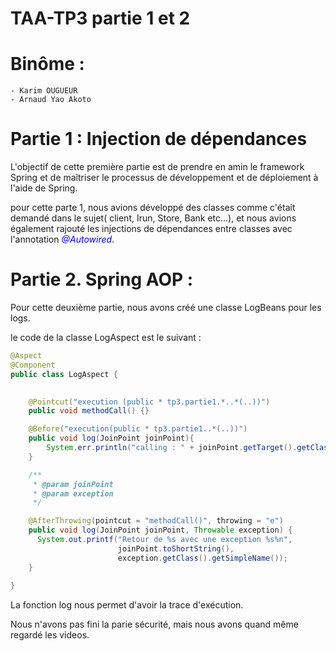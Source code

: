 # TAA-TP3 partie 1 et 2

# Binôme : 
	- Karim OUGUEUR
	- Arnaud Yao Akoto 

# Partie 1 : Injection de dépendances
L'objectif de cette première partie est de prendre en amin le framework Spring et de maîtriser le processus de développement et de déploiement à l'aide de Spring.

pour cette parte 1, nous avions développé des classes comme c'était demandé dans le sujet( client, Irun, Store, Bank etc...), et nous avions également rajouté les injections de dépendances entre classes avec l'annotation <span style="color:blue"> *@Autowired*</span>. 

# Partie 2. Spring AOP :

Pour cette deuxième partie, nous avons créé une classe LogBeans pour les logs. 

le code de la classe LogAspect est le suivant : 

```java
@Aspect
@Component
public class LogAspect {

	
	@Pointcut("execution (public * tp3.partie1.*..*(..))")
	public void methodCall() {}

	@Before("execution(public * tp3.partie1..*(..))")
	public void log(JoinPoint joinPoint){
		System.err.println("calling : " + joinPoint.getTarget().getClass().getName() + " -> " + joinPoint.getSignature().getName());  
    }

	/**
	 * @param joinPoint 
	 * @param exception
	 */

	@AfterThrowing(pointcut = "methodCall()", throwing = "e")
	public void log(JoinPoint joinPoint, Throwable exception) {
	  System.out.printf("Retour de %s avec une exception %s%n",
						joinPoint.toShortString(),
						exception.getClass().getSimpleName());
	}
    
}
```
La fonction log nous permet d'avoir la trace d'exécution. 

Nous n'avons pas fini la parie sécurité, mais nous avons quand même regardé les videos. 
